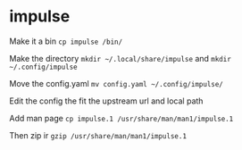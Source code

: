 # impulse

Make it a bin `cp impulse /bin/`

Make the directory `mkdir ~/.local/share/impulse` and `mkdir ~/.config/impulse`

Move the config.yaml `mv config.yaml ~/.config/impulse/`

Edit the config the fit the upstream url and local path

Add man page `cp impulse.1 /usr/share/man/man1/impulse.1`

Then zip ir `gzip /usr/share/man/man1/impulse.1`
